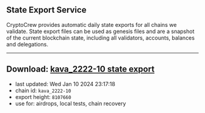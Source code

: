 ## State Export Service
CryptoCrew provides automatic daily state exports for all chains we validate. State export files can be used as genesis files and are a snapshot of the current blockchain state, including all validators, accounts, balances and delegations.

---
**Download: [kava_2222-10 state export](https://dl.ccvalidators.com/SERVICE/kava/kava_2222-10_export_8107660.json)**
---

- last updated: Wed Jan 10 2024 23:17:18
- chain id: `kava_2222-10`
- export height: `8107660`
- use for: airdrops, local tests, chain recovery
